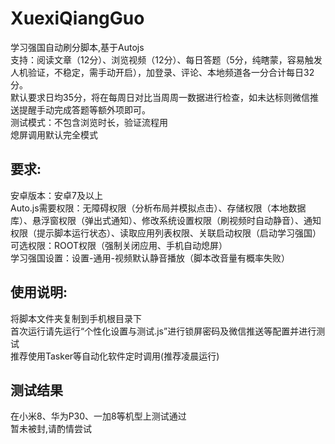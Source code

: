 # XuexiQiangGuo
学习强国自动刷分脚本,基于Autojs<br>
支持：阅读文章（12分）、浏览视频（12分）、每日答题（5分，纯瞎蒙，容易触发人机验证，不稳定，需手动开启），加登录、评论、本地频道各一分合计每日32分。<br>
默认要求日均35分，将在每周日对比当周周一数据进行检查，如未达标则微信推送提醒手动完成答题等额外项即可。<br>
测试模式：不包含浏览时长，验证流程用<br>
熄屏调用默认完全模式<br>

## 要求:
安卓版本：安卓7及以上<br>
Auto.js需要权限：无障碍权限（分析布局并模拟点击）、存储权限（本地数据库）、悬浮窗权限（弹出式通知）、修改系统设置权限（刷视频时自动静音）、通知权限（提示脚本运行状态）、读取应用列表权限、关联启动权限（启动学习强国）<br>
可选权限：ROOT权限（强制关闭应用、手机自动熄屏）<br>
学习强国设置：设置-通用-视频默认静音播放（脚本改音量有概率失败）<br>

## 使用说明:
将脚本文件夹复制到手机根目录下<br>
首次运行请先运行“个性化设置与测试.js”进行锁屏密码及微信推送等配置并进行测试<br>
推荐使用Tasker等自动化软件定时调用(推荐凌晨运行)<br>

## 测试结果
在小米8、华为P30、一加8等机型上测试通过<br>
暂未被封,请酌情尝试<br>
